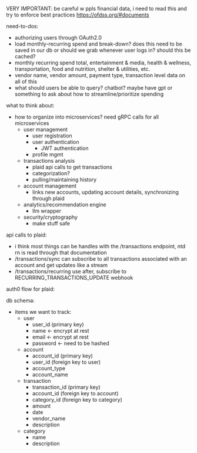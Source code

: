 VERY IMPORTANT: be careful w ppls financial data, i need to read this and try to enforce best practices
https://ofdss.org/#documents

need-to-dos:
- authorizing users through OAuth2.0
- load monthly-recurring spend and break-down? does this need to be saved in our db or should we grab whenever user logs in? should this be cached?
- monthly recurring spend total, entertainment & media, health & wellness, transportation, food and nutrition, shelter & utilities, etc.
- vendor name, vendor amount, payment type, transaction level data on all of this
- what should users be able to query? chatbot? maybe have gpt or something to ask about how to streamline/prioritize spending  

what to think about:
- how to organize into microservices? need gRPC calls for all microservices
  - user management
    - user registration
    - user authentication
      - JWT authentication
    - profile mgmt
  - transactions analysis
    - plaid api calls to get transactions
    - categorization?
    - pulling/maintaining history
  - account management
    - links new accounts, updating account details, synchronizing through plaid
  - analytics/recommendation engine
    - llm wrapper
  - security/cryptography
    - make stuff safe

api calls to plaid:
- i think most things can be handles with the /transactions endpoint, ntd rn is read through that documentation
- /transactions/sync can subscribe to all transactions associated with an account and get updates like a stream
- /transactions/recurring use after, subscribe to RECURRING_TRANSACTIONS_UPDATE webhook

auth0 flow for plaid:


db schema:
- items we want to track:
  - user
    - user_id (primary key)
    - name <- encrypt at rest
    - email <- encrypt at rest
    - password <- need to be hashed
  - account
    - account_id (primary key)
    - user_id (foreign key to user)
    - account_type
    - account_name
  - transaction
    - transaction_id (primary key)
    - account_id (foreign key to account)
    - category_id (foreign key to category)
    - amount
    - date
    - vendor_name
    - description
  - category
    - name
    - description
